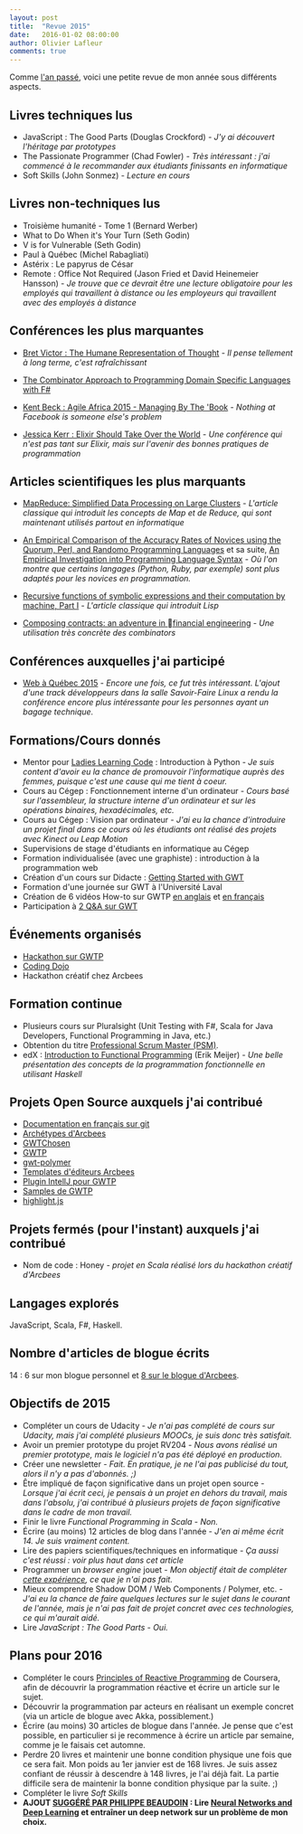 ```yaml
---
layout: post
title:  "Revue 2015"
date:   2016-01-02 08:00:00
author: Olivier Lafleur
comments: true
---
```

Comme [l'an passé](/2015/01/01/revue-annee-2014.html), voici une petite revue de mon année sous différents aspects.

Livres techniques lus
---------------------
- JavaScript : The Good Parts (Douglas Crockford) - *J'y ai découvert l'héritage par prototypes*
- The Passionate Programmer (Chad Fowler) - *Très intéressant : j'ai commencé à le recommander aux étudiants finissants en informatique*
- Soft Skills (John Sonmez) - *Lecture en cours*

Livres non-techniques lus
-------------------------
- Troisième humanité - Tome 1 (Bernard Werber)
- What to Do When it's Your Turn (Seth Godin)
- V is for Vulnerable (Seth Godin)
- Paul à Québec (Michel Rabagliati)
- Astérix : Le papyrus de César
- Remote : Office Not Required (Jason Fried et David Heinemeier Hansson) - *Je trouve que ce devrait être une lecture obligatoire pour les employés qui travaillent à distance ou les employeurs qui travaillent avec des employés à distance*

Conférences les plus marquantes
----------------------------------
- [Bret Victor : The Humane Representation of Thought](https://vimeo.com/115154289) - *Il pense tellement à long terme, c'est rafraîchissant*

- [The Combinator Approach to Programming Domain Specific Languages with F#](https://skillsmatter.com/skillscasts/2567-dsls-fsharp)

- [Kent Beck : Agile Africa 2015 - Managing By The 'Book](https://www.youtube.com/watch?v=I3tTCuhO6ho) - *Nothing at Facebook is someone else's problem*

- [Jessica Kerr : Elixir Should Take Over the World](https://www.youtube.com/watch?v=X25xOhntr6s) - *Une conférence qui n'est pas tant sur Elixir, mais sur l'avenir des bonnes pratiques de programmation*

Articles scientifiques les plus marquants
-----------------------------------------
- [MapReduce: Simplified Data Processing on Large Clusters](http://static.googleusercontent.com/media/research.google.com/fr//archive/mapreduce-osdi04.pdf) - *L'article classique qui introduit les concepts de Map et de Reduce, qui sont maintenant utilisés partout en informatique*

- [An Empirical Comparison of the Accuracy Rates of Novices
using the Quorum, Perl, and Randomo Programming Languages](http://ecs.victoria.ac.nz/foswiki/pub/Events/PLATEAU/Program/plateau2011-stefik.pdf) et sa suite, [An Empirical Investigation into Programming Language Syntax](http://neverworkintheory.org/2014/01/29/stefik-siebert-syntax.html) - *Où l'on montre que certains langages (Python, Ruby, par exemple) sont plus adaptés pour les novices en programmation.*

- [Recursive functions of symbolic expressions and their computation by machine, Part I](http://dspace.mit.edu/bitstream/handle/1721.1/6096/AIM-008.pdf?sequence=2) - *L'article classique qui introduit Lisp*

- [Composing contracts: an adventure in financial engineering](https://lexifi.com/files/resources/MLFiPaper.pdf) - *Une utilisation très concrète des combinators*

Conférences auxquelles j'ai participé
-------------------------------------
- [Web à Québec 2015](http://2015.webaquebec.org/) - *Encore une fois, ce fut très intéressant. L'ajout d'une track développeurs dans la salle Savoir-Faire Linux a rendu la conférence encore plus intéressante pour les personnes ayant un bagage technique.*

Formations/Cours donnés
------------------
- Mentor pour [Ladies Learning Code](https://www.facebook.com/groups/LearningCodeQC/?fref=ts) : Introduction à Python - *Je suis content d'avoir eu la chance de promouvoir l'informatique auprès des femmes, puisque c'est une cause qui me tient à coeur.*
- Cours au Cégep : Fonctionnement interne d'un ordinateur - *Cours basé sur l'assembleur, la structure interne d'un ordinateur et sur les opérations binaires, hexadécimales, etc.*
- Cours au Cégep : Vision par ordinateur - *J'ai eu la chance d'introduire un projet final dans ce cours où les étudiants ont réalisé des projets avec Kinect ou Leap Motion*
- Supervisions de stage d'étudiants en informatique au Cégep
- Formation individualisée (avec une graphiste) : introduction à la programmation web
- Création d'un cours sur Didacte : [Getting Started with GWT](https://arcbees.didacte.com/a/course/168)
- Formation d'une journée sur GWT à l'Université Laval
- Création de 6 vidéos How-to sur GWTP [en anglais](https://www.youtube.com/playlist?list=PLZhavHtU3BmsnTvR9ZUwib2DK_mYHK2Yo) et [en français](https://www.youtube.com/playlist?list=PLZhavHtU3BmvIR6C6QDq3ual38EHSIDh_)
- Participation à [2 Q&A sur GWT](https://www.youtube.com/playlist?list=PLZhavHtU3BmuJ_FUQR_LPkNYS6NDdfskH)

Événements organisés
--------------------
- [Hackathon sur GWTP](http://blog.arcbees.com/2015/08/19/new-release-for-gwtp-and-its-intellij-plugin/)
- [Coding Dojo](https://www.facebook.com/events/182910988709543/)
- Hackathon créatif chez Arcbees

Formation continue
------------------
- Plusieurs cours sur Pluralsight (Unit Testing with F#, Scala for Java Developers, Functional Programming in Java, etc.)
- Obtention du titre [Professional Scrum Master (PSM)](https://www.scrum.org/Assessments/Certification-Lists?AssessmentName=PSM%20I&l=lafleur).
- edX : [Introduction to Functional Programming](https://www.edx.org/course/introduction-functional-programming-delftx-fp101x-0) (Erik Meijer) - *Une belle présentation des concepts de la programmation fonctionnelle en utilisant Haskell*

Projets Open Source auxquels j'ai contribué
---------------------
- [Documentation en français sur git](https://github.com/dinfcll/doc-git/commits?author=olafleur)
- [Archétypes d'Arcbees](https://github.com/ArcBees/Arcbees-Archetypes/commits?author=olafleur)
- [GWTChosen](https://github.com/ArcBees/gwtchosen/commits?author=olafleur)
- [GWTP](https://github.com/ArcBees/GWTP/commits?author=olafleur)
- [gwt-polymer](https://github.com/ArcBees/gwt-polymer/commits?author=olafleur)
- [Templates d'éditeurs Arcbees](https://github.com/ArcBees/IDE-Templates/commits?author=olafleur)
- [Plugin IntellJ pour GWTP](https://github.com/ArcBees/gwtp-idea-plugin/commits?author=olafleur)
- [Samples de GWTP](https://github.com/ArcBees/GWTP-Samples/commits?author=olafleur)
- [highlight.js](https://github.com/isagalaev/highlight.js/issues/956)

Projets fermés (pour l'instant) auxquels j'ai contribué
------------------------------------------
- Nom de code : Honey - *projet en Scala réalisé lors du hackathon créatif d'Arcbees*

Langages explorés
-------------------------------
JavaScript, Scala, F#, Haskell.

Nombre d'articles de blogue écrits
--------------------------------
14 : 6 sur mon blogue personnel et [8 sur le blogue d'Arcbees](http://blog.arcbees.com/author/olafleur/).

Objectifs de 2015
-----------------
- Compléter un cours de Udacity - *Je n'ai pas complété de cours sur Udacity, mais j'ai complété plusieurs MOOCs, je suis donc très satisfait.*
- Avoir un premier prototype du projet RV204 - *Nous avons réalisé un premier prototype, mais le logiciel n'a pas été déployé en production.*
- Créer une newsletter - *Fait. En pratique, je ne l'ai pas publicisé du tout, alors il n'y a pas d'abonnés. ;)*
- Être impliqué de façon significative dans un projet open source - *Lorsque j'ai écrit ceci, je pensais à un projet en dehors du travail, mais dans l'absolu, j'ai contribué à plusieurs projets de façon significative dans le cadre de mon travail.*
- Finir le livre *Functional Programming in Scala* - *Non.*
- Écrire (au moins) 12 articles de blog dans l'année - *J'en ai même écrit 14. Je suis vraiment content.*
- Lire des papiers scientifiques/techniques en informatique - *Ça aussi c'est réussi : voir plus haut dans cet article*
- Programmer un *browser engine* jouet - *Mon objectif était de compléter [cette expérience](https://github.com/olafleur/naviga-fun), ce que je n'ai pas fait.*
- Mieux comprendre Shadow DOM / Web Components / Polymer, etc. - *J'ai eu la chance de faire quelques lectures sur le sujet dans le courant de l'année, mais je n'ai pas fait de projet concret avec ces technologies, ce qui m'aurait aidé.*
- Lire *JavaScript : The Good Parts* - *Oui.*

Plans pour 2016
---------------
- Compléter le cours [Principles of Reactive Programming](https://fr.coursera.org/course/reactive) de Coursera, afin de découvrir la programmation réactive et écrire un article sur le sujet.
- Découvrir la programmation par acteurs en réalisant un exemple concret (via un article de blogue avec Akka, possiblement.)
- Écrire (au moins) 30 articles de blogue dans l'année. Je pense que c'est possible, en particulier si je recommence à écrire un article par semaine, comme je le faisais cet automne.
- Perdre 20 livres et maintenir une bonne condition physique une fois que ce sera fait. Mon poids au 1er janvier est de 168 livres. Je suis assez confiant de réussir à descendre à 148 livres, je l'ai déjà fait. La partie difficile sera de maintenir la bonne condition physique par la suite. ;)
- Compléter le livre *Soft Skills*
- **AJOUT [SUGGÉRÉ PAR PHILIPPE BEAUDOIN](https://plus.google.com/u/0/+OlivierLafleur/posts/LZnKsoNTPsD) : Lire [Neural Networks and Deep Learning](http://neuralnetworksanddeeplearning.com/) et entraîner un deep network sur un problème de mon choix.**
